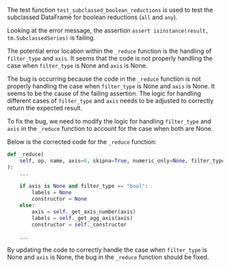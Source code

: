 The test function `test_subclassed_boolean_reductions` is used to test the subclassed DataFrame for boolean reductions (`all` and `any`).

Looking at the error message, the assertion `assert isinstance(result, tm.SubclassedSeries)` is failing.

The potential error location within the `_reduce` function is the handling of `filter_type` and `axis`. It seems that the code is not properly handling the case when `filter_type` is None and `axis` is None.

The bug is occurring because the code in the `_reduce` function is not properly handling the case when `filter_type` is None and `axis` is None. It seems to be the cause of the failing assertion. The logic for handling different cases of `filter_type` and `axis` needs to be adjusted to correctly return the expected result.

To fix the bug, we need to modify the logic for handling `filter_type` and `axis` in the `_reduce` function to account for the case when both are None.

Below is the corrected code for the `_reduce` function:

```python
def _reduce(
    self, op, name, axis=0, skipna=True, numeric_only=None, filter_type=None, **kwds
):
    ...
    
    if axis is None and filter_type == "bool":
        labels = None
        constructor = None
    else:
        axis = self._get_axis_number(axis)
        labels = self._get_agg_axis(axis)
        constructor = self._constructor

    ...
```

By updating the code to correctly handle the case when `filter_type` is None and `axis` is None, the bug in the `_reduce` function should be fixed.